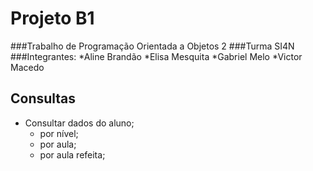 # Projeto B1

###Trabalho de Programação Orientada a Objetos 2
###Turma SI4N
###Integrantes:
*Aline Brandão
*Elisa Mesquita
*Gabriel Melo
*Victor Macedo



## Consultas
* Consultar dados do aluno;
  * por nível;
  * por aula;
  * por aula refeita;
